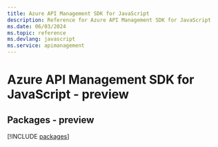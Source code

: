 ```yaml
---
title: Azure API Management SDK for JavaScript
description: Reference for Azure API Management SDK for JavaScript
ms.date: 06/03/2024
ms.topic: reference
ms.devlang: javascript
ms.service: apimanagement
---
```

# Azure API Management SDK for JavaScript - preview
## Packages - preview
[!INCLUDE [packages](api-management-index.md)]